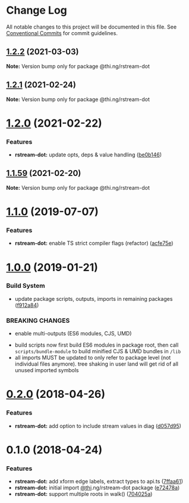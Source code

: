 # Change Log

All notable changes to this project will be documented in this file.
See [Conventional Commits](https://conventionalcommits.org) for commit guidelines.

## [1.2.2](https://github.com/thi-ng/umbrella/compare/@thi.ng/rstream-dot@1.2.1...@thi.ng/rstream-dot@1.2.2) (2021-03-03)

**Note:** Version bump only for package @thi.ng/rstream-dot





## [1.2.1](https://github.com/thi-ng/umbrella/compare/@thi.ng/rstream-dot@1.2.0...@thi.ng/rstream-dot@1.2.1) (2021-02-24)

**Note:** Version bump only for package @thi.ng/rstream-dot





# [1.2.0](https://github.com/thi-ng/umbrella/compare/@thi.ng/rstream-dot@1.1.59...@thi.ng/rstream-dot@1.2.0) (2021-02-22)


### Features

* **rstream-dot:** update opts, deps & value handling ([be0b146](https://github.com/thi-ng/umbrella/commit/be0b146b2daeeff560f704bc5771ce5390e2ecf3))





## [1.1.59](https://github.com/thi-ng/umbrella/compare/@thi.ng/rstream-dot@1.1.58...@thi.ng/rstream-dot@1.1.59) (2021-02-20)

**Note:** Version bump only for package @thi.ng/rstream-dot





# [1.1.0](https://github.com/thi-ng/umbrella/compare/@thi.ng/rstream-dot@1.0.26...@thi.ng/rstream-dot@1.1.0) (2019-07-07)

### Features

* **rstream-dot:** enable TS strict compiler flags (refactor) ([acfe75e](https://github.com/thi-ng/umbrella/commit/acfe75e))

# [1.0.0](https://github.com/thi-ng/umbrella/compare/@thi.ng/rstream-dot@0.2.64...@thi.ng/rstream-dot@1.0.0) (2019-01-21)

### Build System

* update package scripts, outputs, imports in remaining packages ([f912a84](https://github.com/thi-ng/umbrella/commit/f912a84))

### BREAKING CHANGES

* enable multi-outputs (ES6 modules, CJS, UMD)

- build scripts now first build ES6 modules in package root, then call
  `scripts/bundle-module` to build minified CJS & UMD bundles in `/lib`
- all imports MUST be updated to only refer to package level
  (not individual files anymore). tree shaking in user land will get rid of
  all unused imported symbols

<a name="0.2.0"></a>
# [0.2.0](https://github.com/thi-ng/umbrella/compare/@thi.ng/rstream-dot@0.1.2...@thi.ng/rstream-dot@0.2.0) (2018-04-26)

### Features

* **rstream-dot:** add option to include stream values in diag ([d057d95](https://github.com/thi-ng/umbrella/commit/d057d95))

<a name="0.1.0"></a>
# 0.1.0 (2018-04-24)

### Features

* **rstream-dot:** add xform edge labels, extract types to api.ts ([7ffaa61](https://github.com/thi-ng/umbrella/commit/7ffaa61))
* **rstream-dot:** initial import [@thi](https://github.com/thi).ng/rstream-dot package ([e72478a](https://github.com/thi-ng/umbrella/commit/e72478a))
* **rstream-dot:** support multiple roots in walk() ([704025a](https://github.com/thi-ng/umbrella/commit/704025a))

